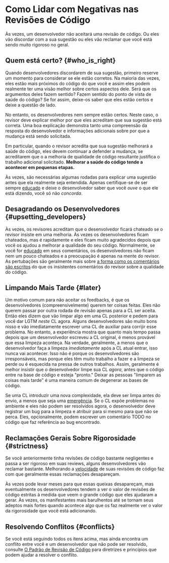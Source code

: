 # Como Lidar com Negativas nas Revisões de Código

Às vezes, um desenvolvedor não aceitará uma revisão de código. Ou eles vão discordar com a sua sugestão ou eles vão reclamar que você está sendo muito rigoroso no geral.

## Quem está certo? {#who_is_right}

Quando desenvolvedores discordarem de sua sugestão, primeiro reserve um momento para considerar se ele estão corretos. Na maioria das vezes, eles estão mais próximos do código do que você e assim eles podem realmente ter uma visão melhor sobre certos aspectos dele. Será que os argumentos deles fazem sentido? Fazem sentido do ponto de vista de saúde do código? Se for assim, deixe-os saber que eles estão certos e deixe a questão de lado.

No entanto, os desenvolvedores nem sempre estão certos. Neste caso, o revisor deve explicar melhor por que eles acreditam que sua sugestão está correta. Uma boa explicação demonstra tanto uma compreensão da resposta do desenvolvedor e informações adicionais sobre por que a mudança está sendo solicitada.

Em particular, quando o revisor acredita que sua sugestão melhorará a saúde do código, eles devem continuar a defender a mudança, se acreditarem que o a melhoria de qualidade de código resultante justifica o trabalho adicional solicitado. **Melhorar a saúde do código tende a acontecer em pequenas etapas.**

Às vezes, são necessárias algumas rodadas para explicar uma sugestão antes que ela realmente seja entendida. Apenas certifique-se de ser sempre [educado](comments.md#courtesy) e deixe o desenvolvedor saber que você _ouve_ o que ele está dizendo, você só não _concorda_.

## Desagradando os Desenvolvedores {#upsetting_developers}

Às vezes, os revisores acreditam que o desenvolvedor ficará chateado se o revisor insiste em uma melhoria. Às vezes os desenvolvedores ficam chateados, mas é rapidamente e eles ficam muito agradecidos depois que você os ajudou a melhorar a qualidade do seu código. Normalmente, se você for [educado](comments.md#courtesy) em seus comentários, os desenvolvedores não ficam nem um pouco chateados e a preocupação é apenas na mente do revisor. As pertubações são geralmente mais sobre [a forma como os comentários são escritos](comments.md#courtesy) do que os insistentes comentários do revisor sobre a qualidade do código.

## Limpando Mais Tarde {#later}

Um motivo comum para não aceitar os feedbacks, é que os desenvolvedores (compreensivelmente) querem ter coisas feitas. Eles não querem passar por outra rodada de revisão apenas para a CL ser aceita. Então eles dizem que vão limpar algo em uma CL posterior e pedem para você dar LGTM _neste_ CL agora. Alguns desenvolvedores são muito bons nisso e vão imediatamente escrever uma CL de auxiliar para corrijir esse problema. No entanto, a experiência mostra que quanto mais tempo passa depois que um desenvolvedor escreveu a CL original, é menos provável que essa limpeza aconteça. Na verdade, geralmente, a menos que o desenvolvedor faça a limpeza _imediatamente_ após a CL atual entrar, isso nunca vai acontecer. Isso não é porque os desenvolvedores são irresponsáveis, mas porque eles têm muito trabalho a fazer e a limpeza se perde ou é esquecida na pressa de outros trabalhos. Assim, geralmente é melhor insistir que o desenvolvedor limpe sua CL _agora_, antes que o código entre na base de código e esteja "pronto." Deixar as pessoas "limparem as coisas mais tarde" é uma maneira comum de degenerar as bases de código.

Se uma CL introduzir uma nova complexidade, ela deve ser limpa antes do envio, a menos que seja uma [emergência](../emergencies.md). Se o CL expõe problemas no ambiente e eles não podem ser resolvidos agora, o desenvolvedor deve registrar um bug para a limpeza e atribuir para si mesmo para que não se perca. Eles, opcionalmente, podem escrever um comentário TODO no código que faz referência ao bug encontrado.

## Reclamações Gerais Sobre Rigorosidade {#strictness}

Se você anteriormente tinha revisões de código bastante negligentes e passa a ser rigoroso em suas reviews, alguns desenvolvedores vão reclamar bastante. Melhorando a [velocidade](speed.md) de suas revisões de código faz com que geralmente essas reclamações desapareçam.

Às vezes pode levar meses para que essas queixas desapareçam, mas eventualmente os desenvolvedores tendem a ver o valor de revisões de código estritas à medida que veem o grande código que eles ajudaram a gerar. Às vezes, os manifestantes mais barulhentos até se tornam seus adeptos mais fortes quando acontece algo que os faz realmente ver o valor da rigorosidade que você está adicionando.

## Resolvendo Conflitos {#conflicts}

Se você está seguindo todos os itens acima, mas ainda encontra um conflito entre você e um desenvolvedor que não pode ser resolvido, consulte [O Padrão de Revisão de Código](standard.md) para diretrizes e princípios que podem ajudar a resolver o conflito.
